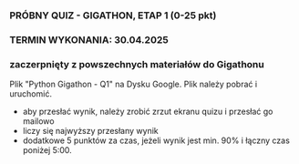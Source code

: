 ### PRÓBNY QUIZ - GIGATHON, ETAP 1 (0-25 pkt)
### TERMIN WYKONANIA: 30.04.2025
### zaczerpnięty z powszechnych materiałów do Gigathonu

Plik "Python Gigathon - Q1" na Dysku Google. Plik należy pobrać i uruchomić.
- aby przesłać wynik, należy zrobić zrzut ekranu quizu i przesłać go mailowo
- liczy się najwyższy przesłany wynik
- dodatkowe 5 punktów za czas, jeżeli wynik jest min. 90% i łączny czas poniżej 5:00.